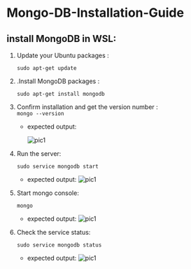 # Mongo-DB-Installation-Guide
## install MongoDB in WSL:
1. Update your Ubuntu packages : 

   ```sudo apt-get update```
2. .Install MongoDB packages :

    ```sudo apt-get install mongodb```
3. Confirm installation and get the version number :   
    ```mongo --version```
   - expected output: 
   
     ![pic1](./captures/Capture01.PNG)
4. Run the server:

     ```sudo service mongodb start ```    
     - expected output: 
     ![pic1](./captures/Capture02.PNG)
5. Start mongo console:

    ```mongo```
    - expected output: 
     ![pic1](./captures/Capture03.PNG)
6. Check the service status:

   ```sudo service mongodb status```
     - expected output: 
     ![pic1](./captures/Capture04.PNG)
   
  




     


  

   





